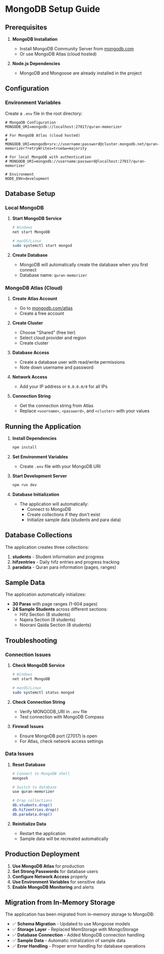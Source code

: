 # MongoDB Setup Guide

## Prerequisites

1. **MongoDB Installation**
   - Install MongoDB Community Server from [mongodb.com](https://www.mongodb.com/try/download/community)
   - Or use MongoDB Atlas (cloud hosted)

2. **Node.js Dependencies**
   - MongoDB and Mongoose are already installed in the project

## Configuration

### Environment Variables

Create a `.env` file in the root directory:

```env
# MongoDB Configuration
MONGODB_URI=mongodb://localhost:27017/quran-memorizer

# For MongoDB Atlas (cloud hosted)
# MONGODB_URI=mongodb+srv://username:password@cluster.mongodb.net/quran-memorizer?retryWrites=true&w=majority

# For local MongoDB with authentication
# MONGODB_URI=mongodb://username:password@localhost:27017/quran-memorizer

# Environment
NODE_ENV=development
```

## Database Setup

### Local MongoDB

1. **Start MongoDB Service**
   ```bash
   # Windows
   net start MongoDB
   
   # macOS/Linux
   sudo systemctl start mongod
   ```

2. **Create Database**
   - MongoDB will automatically create the database when you first connect
   - Database name: `quran-memorizer`

### MongoDB Atlas (Cloud)

1. **Create Atlas Account**
   - Go to [mongodb.com/atlas](https://www.mongodb.com/atlas)
   - Create a free account

2. **Create Cluster**
   - Choose "Shared" (free tier)
   - Select cloud provider and region
   - Create cluster

3. **Database Access**
   - Create a database user with read/write permissions
   - Note down username and password

4. **Network Access**
   - Add your IP address or `0.0.0.0/0` for all IPs

5. **Connection String**
   - Get the connection string from Atlas
   - Replace `<username>`, `<password>`, and `<cluster>` with your values

## Running the Application

1. **Install Dependencies**
   ```bash
   npm install
   ```

2. **Set Environment Variables**
   - Create `.env` file with your MongoDB URI

3. **Start Development Server**
   ```bash
   npm run dev
   ```

4. **Database Initialization**
   - The application will automatically:
     - Connect to MongoDB
     - Create collections if they don't exist
     - Initialize sample data (students and para data)

## Database Collections

The application creates three collections:

1. **students** - Student information and progress
2. **hifzentries** - Daily hifz entries and progress tracking
3. **paradata** - Quran para information (pages, ranges)

## Sample Data

The application automatically initializes:

- **30 Paras** with page ranges (1-604 pages)
- **24 Sample Students** across different sections:
  - Hifz Section (8 students)
  - Najera Section (8 students)
  - Noorani Qaida Section (8 students)

## Troubleshooting

### Connection Issues

1. **Check MongoDB Service**
   ```bash
   # Windows
   net start MongoDB
   
   # macOS/Linux
   sudo systemctl status mongod
   ```

2. **Check Connection String**
   - Verify MONGODB_URI in `.env` file
   - Test connection with MongoDB Compass

3. **Firewall Issues**
   - Ensure MongoDB port (27017) is open
   - For Atlas, check network access settings

### Data Issues

1. **Reset Database**
   ```bash
   # Connect to MongoDB shell
   mongosh
   
   # Switch to database
   use quran-memorizer
   
   # Drop collections
   db.students.drop()
   db.hifzentries.drop()
   db.paradata.drop()
   ```

2. **Reinitialize Data**
   - Restart the application
   - Sample data will be recreated automatically

## Production Deployment

1. **Use MongoDB Atlas** for production
2. **Set Strong Passwords** for database users
3. **Configure Network Access** properly
4. **Use Environment Variables** for sensitive data
5. **Enable MongoDB Monitoring** and alerts

## Migration from In-Memory Storage

The application has been migrated from in-memory storage to MongoDB:

- ✅ **Schema Migration** - Updated to use Mongoose models
- ✅ **Storage Layer** - Replaced MemStorage with MongoStorage
- ✅ **Database Connection** - Added MongoDB connection handling
- ✅ **Sample Data** - Automatic initialization of sample data
- ✅ **Error Handling** - Proper error handling for database operations 